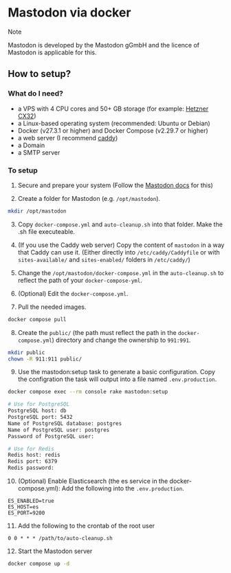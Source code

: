 # Mastodon via docker

> [!NOTE]
> Mastodon is developed by the Mastodon gGmbH and the licence of Mastodon is applicable for this.

## How to setup?

### What do I need?

- a VPS with 4 CPU cores and 50+ GB storage (for example: [Hetzner CX32](https://www.hetzner.com/cloud/))
- a Linux-based operating system (recommended: Ubuntu or Debian)
- Docker (v27.3.1 or higher) and Docker Compose (v2.29.7 or higher)
- a web server (I recommend [caddy](https://caddyserver.com/))
- a Domain
- a SMTP server

### To setup

1. Secure and prepare your system (Follow the [Mastodon docs](https://docs.joinmastodon.org/admin/prerequisites/) for this)

2. Create a folder for Mastodon (e.g. `/opt/mastodon`).

```bash
mkdir /opt/mastodon
```

3. Copy `docker-compose.yml` and `auto-cleanup.sh` into that folder. Make the .sh file executeable.

4. (If you use the Caddy web server) Copy the content of `mastodon` in a way that Caddy can use it. (Either directly into `/etc/caddy/Caddyfile` or with `sites-available/` and `sites-enabled/` folders in `/etc/caddy/`)

5. Change the `/opt/mastodon/docker-compose.yml` in the `auto-cleanup.sh` to reflect the path of your `docker-compose-yml`.

6. (Optional) Edit the `docker-compose.yml`.

7. Pull the needed images.

```bash
docker compose pull
```

8. Create the `public/` (the path must reflect the path in the `docker-compose.yml`) directory and change the ownership to `991:991`.

```bash
mkdir public
chown -R 911:911 public/
```

9. Use the mastodon:setup task to generate a basic configuration. Copy the configration the task will output into a file named `.env.production`.

```bash
docker compose exec --rm console rake mastodon:setup

# Use for PostgreSQL
PostgreSQL host: db
PostgreSQL port: 5432
Name of PostgreSQL database: postgres
Name of PostgreSQL user: postgres
Password of PostgreSQL user:

# Use for Redis
Redis host: redis
Redis port: 6379
Redis password:
```

10. (Optional) Enable Elasticsearch (the es service in the docker-compose.yml): Add the following into the `.env.production`.

```
ES_ENABLED=true
ES_HOST=es
ES_PORT=9200
```

11. Add the following to the crontab of the root user

```crontab
0 0 * * * /path/to/auto-cleanup.sh
```

12. Start the Mastodon server

```bash
docker compose up -d
```

